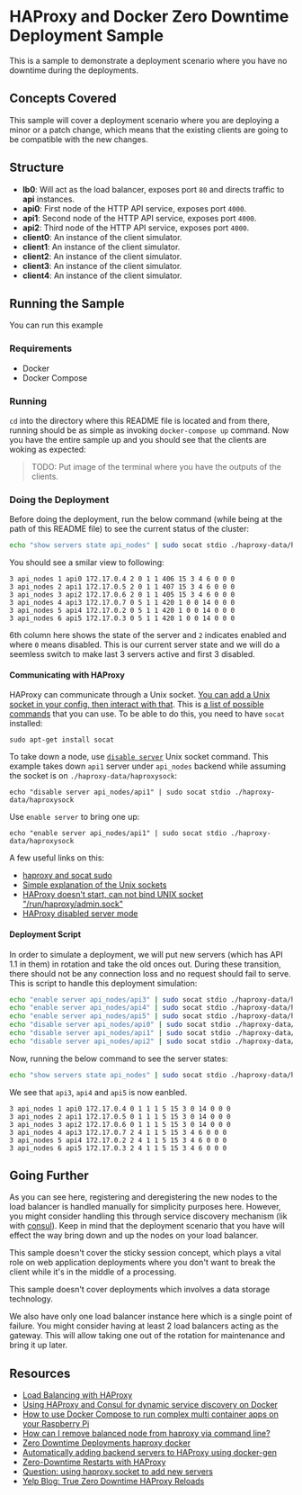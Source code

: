 # HAProxy and Docker Zero Downtime Deployment Sample

This is a sample to demonstrate a deployment scenario where you have no downtime during the deployments.

## Concepts Covered

This sample will cover a deployment scenario where you are deploying a minor or a patch change, which means that the existing clients are going to be compatible with the new changes.

## Structure

 - **lb0**: Will act as the load balancer, exposes port `80` and directs traffic to **api** instances.
 - **api0**: First node of the HTTP API service, exposes port `4000`.
 - **api1**: Second node of the HTTP API service, exposes port `4000`.
 - **api2**: Third node of the HTTP API service, exposes port `4000`.
 - **client0**: An instance of the client simulator.
 - **client1**: An instance of the client simulator.
 - **client2**: An instance of the client simulator.
 - **client3**: An instance of the client simulator.
 - **client4**: An instance of the client simulator.
 
## Running the Sample

You can run this example 

### Requirements

 - Docker
 - Docker Compose

### Running

`cd` into the directory where this README file is located and from there, running should be as simple as invoking `docker-compose up` command. Now you have the entire sample up and you should see that the clients are woking as expected:

> TODO: Put image of the terminal where you have the outputs of the clients.

### Doing the Deployment

Before doing the deployment, run the below command (while being at the path of this README file) to see the current status of the cluster:

```bash
echo "show servers state api_nodes" | sudo socat stdio ./haproxy-data/haproxysock
```

You should see a smilar view to following:

```
3 api_nodes 1 api0 172.17.0.4 2 0 1 1 406 15 3 4 6 0 0 0
3 api_nodes 2 api1 172.17.0.5 2 0 1 1 407 15 3 4 6 0 0 0
3 api_nodes 3 api2 172.17.0.6 2 0 1 1 405 15 3 4 6 0 0 0
3 api_nodes 4 api3 172.17.0.7 0 5 1 1 420 1 0 0 14 0 0 0
3 api_nodes 5 api4 172.17.0.2 0 5 1 1 420 1 0 0 14 0 0 0
3 api_nodes 6 api5 172.17.0.3 0 5 1 1 420 1 0 0 14 0 0 0
```

6th column here shows the state of the server and `2` indicates enabled and where `0` means disabled. This is our current server state and we will do a seemless switch to make last 3 servers active and first 3 disabled. 

#### Communicating with HAProxy

HAProxy can communicate through a Unix socket. [You can add a Unix socket in your config, then interact with that](http://serverfault.com/a/249336). This is [a list of possible commands](http://cbonte.github.io/haproxy-dconv/configuration-1.5.html#9.2) that you can use. To be able to do this, you need to have `socat` installed:

```
sudo apt-get install socat
```

To take down a node, use [`disable server`](http://cbonte.github.io/haproxy-dconv/configuration-1.5.html#9.2-disable%20server) Unix socket command. This example takes down `api1` server under `api_nodes` backend while assuming the socket is on `./haproxy-data/haproxysock`:

```
echo "disable server api_nodes/api1" | sudo socat stdio ./haproxy-data/haproxysock
``` 

Use `enable server` to bring one up:

```
echo "enable server api_nodes/api1" | sudo socat stdio ./haproxy-data/haproxysock
``` 

A few useful links on this:

 - [haproxy and socat sudo](http://serverfault.com/questions/509934/haproxy-and-socat-sudo)
 - [Simple explanation of the Unix sockets](http://programmers.stackexchange.com/a/135972/22417)
 - [HAProxy doesn't start, can not bind UNIX socket "/run/haproxy/admin.sock"](http://stackoverflow.com/questions/30101075/haproxy-doesnt-start-can-not-bind-unix-socket-run-haproxy-admin-sock)
 - [HAProxy disabled server mode](https://cbonte.github.io/haproxy-dconv/configuration-1.5.html#5.2-disabled)

#### Deployment Script

In order to simulate a deployment, we will put new servers (which has API 1.1 in them) in rotation and take the old onces out. During these transition, there should not be any connection loss and no request should fail to serve. This is script to handle this deployment simulation:

```bash
echo "enable server api_nodes/api3" | sudo socat stdio ./haproxy-data/haproxysock && \
echo "enable server api_nodes/api4" | sudo socat stdio ./haproxy-data/haproxysock && \
echo "enable server api_nodes/api5" | sudo socat stdio ./haproxy-data/haproxysock && \
echo "disable server api_nodes/api0" | sudo socat stdio ./haproxy-data/haproxysock && \
echo "disable server api_nodes/api1" | sudo socat stdio ./haproxy-data/haproxysock && \
echo "disable server api_nodes/api2" | sudo socat stdio ./haproxy-data/haproxysock
```

Now, running the below command to see the server states:

```bash
echo "show servers state api_nodes" | sudo socat stdio ./haproxy-data/haproxysock
```

We see that `api3`, `api4` and `api5` is now eanbled.

```
3 api_nodes 1 api0 172.17.0.4 0 1 1 1 5 15 3 0 14 0 0 0
3 api_nodes 2 api1 172.17.0.5 0 1 1 1 5 15 3 0 14 0 0 0
3 api_nodes 3 api2 172.17.0.6 0 1 1 1 5 15 3 0 14 0 0 0
3 api_nodes 4 api3 172.17.0.7 2 4 1 1 5 15 3 4 6 0 0 0
3 api_nodes 5 api4 172.17.0.2 2 4 1 1 5 15 3 4 6 0 0 0
3 api_nodes 6 api5 172.17.0.3 2 4 1 1 5 15 3 4 6 0 0 0
```

## Going Further

As you can see here, registering and deregistering the new nodes to the load balancer is handled manually for simplicity purposes here. However, you might consider handling this through service discovery mechanism (lik with [consul](https://www.consul.io/)). Keep in mind that the deployment scenario that you have will effect the way bring down and up the nodes on your load balancer.

This sample doesn't cover the sticky session concept, which plays a vital role on web application deployments where you don't want to break the client while it's in the middle of a processing.

This sample doesn't cover deployments which involves a data storage technology.

We also have only one load balancer instance here which is a single point of failure. You might consider having at least 2 load balancers acting as the gateway. This will allow taking one out of the rotation for maintenance and bring it up later.

## Resources

 - [Load Balancing with HAProxy](https://serversforhackers.com/load-balancing-with-haproxy)
 - [Using HAProxy and Consul for dynamic service discovery on Docker‏](http://sirile.github.io/2015/05/18/using-haproxy-and-consul-for-dynamic-service-discovery-on-docker.html)
 - [How to use Docker Compose to run complex multi container apps on your Raspberry Pi‏](http://blog.hypriot.com/post/docker-compose-nodejs-haproxy/)
 - [How can I remove balanced node from haproxy via command line?](http://serverfault.com/questions/249316/how-can-i-remove-balanced-node-from-haproxy-via-command-line)
 - [Zero Downtime Deployments haproxy docker‏](https://docs.quay.io/solution/zero-downtime-deployments.html)
 - [Automatically adding backend servers to HAProxy using docker-gen](https://dockify.io/haproxy-scale-automatically/)
 - [Zero-Downtime Restarts with HAProxy](https://www.igvita.com/2008/12/02/zero-downtime-restarts-with-haproxy/)
 - [Question: using haproxy.socket to add new servers](http://haproxy.formilux.narkive.com/1OibZABp/using-haproxy-socket-to-add-new-servers)
 - [Yelp Blog: True Zero Downtime HAProxy Reloads](http://engineeringblog.yelp.com/2015/04/true-zero-downtime-haproxy-reloads.html)